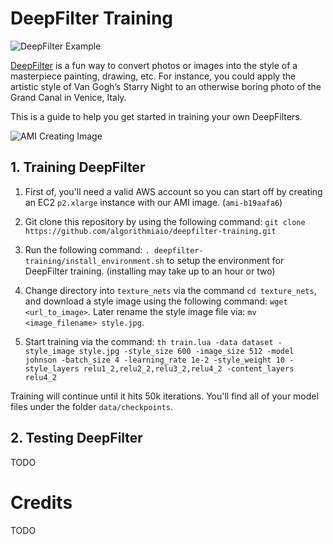 # DeepFilter Training

![DeepFilter Example](http://blog.algorithmia.com/wp-content/uploads/2016/11/gan_vogh_example2.png)

[DeepFilter](https://algorithmia.com/algorithms/deeplearning/DeepFilter) is a fun way to convert photos or images into the style of a masterpiece painting, drawing, etc. For instance, you could apply the artistic style of Van Gogh’s Starry Night to an otherwise boring photo of the Grand Canal in Venice, Italy.

This is a guide to help you get started in training your own DeepFilters.

![AMI Creating Image](https://s3.amazonaws.com/algorithmia-assets/github_repo/deepfilter-training/ami_creation.png)

## 1. Training DeepFilter

1. First of, you'll need a valid AWS account so you can start off by creating an EC2 `p2.xlarge` instance with our AMI image. (`ami-b19aafa6`)

2. Git clone this repository by using the following command: `git clone https://github.com/algorithmiaio/deepfilter-training.git`

3. Run the following command: `. deepfilter-training/install_environment.sh` to setup the environment for DeepFilter training. (installing may take up to an hour or two)

4. Change directory into `texture_nets` via the command `cd texture_nets`, and download a style image using the following command: `wget <url_to_image>`. Later rename the style image file via: `mv <image_filename> style.jpg`.

5. Start training via the command: `th train.lua -data dataset -style_image style.jpg -style_size 600 -image_size 512 -model johnson -batch_size 4 -learning_rate 1e-2 -style_weight 10 -style_layers relu1_2,relu2_2,relu3_2,relu4_2 -content_layers relu4_2`

Training will continue until it hits 50k iterations. You'll find all of your model files under the folder `data/checkpoints`.

## 2. Testing DeepFilter

TODO

# Credits

TODO

